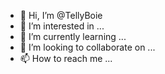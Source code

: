 - 👋 Hi, I’m @TellyBoie
- 👀 I’m interested in ...
- 🌱 I’m currently learning ...
- 💞️ I’m looking to collaborate on ...
- 📫 How to reach me ...

<!---
TellyBoie/TellyBoie is a ✨ special ✨ repository because its `README.md` (this file) appears on your GitHub profile.
You can click the Preview link to take a look at your changes.
--->

